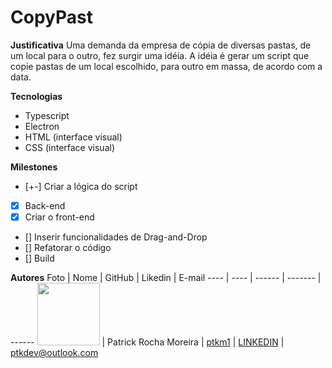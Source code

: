 # CopyPast

**Justificativa**
Uma demanda da empresa de cópia de diversas pastas, de um local para o outro, fez surgir uma idéia.
A idéia é gerar um script que copie pastas de um local escolhido, para outro em massa, de acordo com a data.

**Tecnologias**
- Typescript
- Electron
- HTML (interface visual)
- CSS (interface visual)

**Milestones**

- [+-] Criar a lógica do script
- [X] Back-end
- [x] Criar o front-end
- [] Inserir funcionalidades de Drag-and-Drop
- [] Refatorar o código
- [] Build

**Autores** 
Foto | Nome | GitHub | Likedin | E-mail
---- | ---- | ------ | ------- | ------
<img src="https://avatars3.githubusercontent.com/u/59058473?s=460&u=25e12ff5fcb6fb5780ef78e9168615da9ce4349c&v=4" width="100px"> | Patrick Rocha Moreira | [ptkm1](https://github.com/ptkm1) | [LINKEDIN](https://linkedin.com/ptkm1) | ptkdev@outlook.com